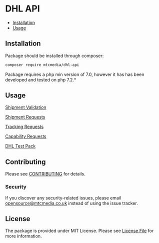 # DHL API 

* [Installation](#installation)
* [Usage](#usage)

## Installation

Package should be installed through composer:

```bash
composer require mtcmedia/dhl-api 
```

Package requires a php min version of 7.0, however it has has been developed and tested on php 7.2.*  

## Usage

[Shipment Validation](docs/shipment_validation.md)

[Shipment Requests](docs/shipment.md)

[Tracking Requests](docs/tracking.md)

[Capability Requests](docs/capability.md)

[DHL Test Pack](docs/test_pack.md)


## Contributing

Please see [CONTRIBUTING](contributing.md) for details.

### Security

If you discover any security-related issues, please email [opensource@mtcmedia.co.uk](mailto:opensource@mtcmedia.co.uk) instead of using the issue tracker.

## License

The package is provided under MIT License. Please see [License File](license.md) for more information.